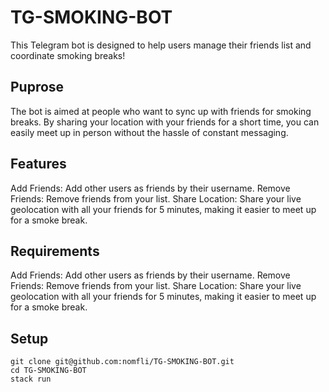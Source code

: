 # TG-SMOKING-BOT

This Telegram bot is designed to help users manage their friends list and coordinate smoking breaks!

## Puprose
The bot is aimed at people who want to sync up with friends for smoking breaks. By sharing your location with your friends for a short time, you can easily meet up in person without the hassle of constant messaging.

## Features
Add Friends: Add other users as friends by their username.
Remove Friends: Remove friends from your list.
Share Location: Share your live geolocation with all your friends for 5 minutes, making it easier to meet up for a smoke break.


## Requirements
Add Friends: Add other users as friends by their username.
Remove Friends: Remove friends from your list.
Share Location: Share your live geolocation with all your friends for 5 minutes, making it easier to meet up for a smoke break.


## Setup
```
git clone git@github.com:nomfli/TG-SMOKING-BOT.git 
cd TG-SMOKING-BOT
stack run
```


